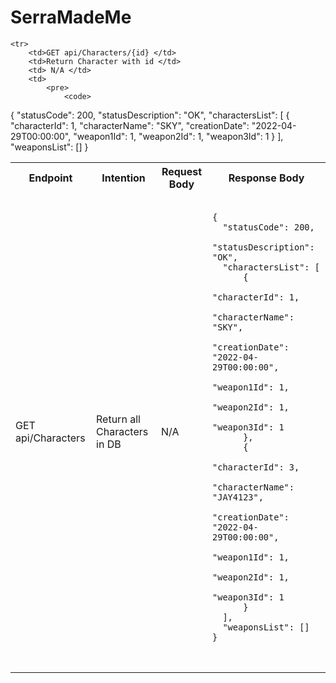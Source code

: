 # SerraMadeMe

<table>
    <tr>
        <th>Endpoint</th>
        <th>Intention</th>
        <th>Request Body</th>
        <th>Response Body</th>
    </tr>
    <tr>
        <td>GET api/Characters </td>
        <td>Return all Characters in DB </td>
        <td>N/A</td>
        <td>
            <pre>
                <code>
{
  "statusCode": 200,
  "statusDescription": "OK",
  "charactersList": [
      {
          "characterId": 1,
          "characterName": "SKY",
          "creationDate": "2022-04-29T00:00:00",
          "weapon1Id": 1,
          "weapon2Id": 1,
          "weapon3Id": 1
      },
      {
          "characterId": 3,
          "characterName": "JAY4123",
          "creationDate": "2022-04-29T00:00:00",
          "weapon1Id": 1,
          "weapon2Id": 1,
          "weapon3Id": 1
      }
  ],
  "weaponsList": []
}
                </code>
             </pre>
        </td>
    </tr>



    <tr>
        <td>GET api/Characters/{id} </td>
        <td>Return Character with id </td>
        <td> N/A </td>
        <td>
            <pre>
                <code>
{
    "statusCode": 200,
    "statusDescription": "OK",
    "charactersList": [
        {
            "characterId": 1,
            "characterName": "SKY",
            "creationDate": "2022-04-29T00:00:00",
            "weapon1Id": 1,
            "weapon2Id": 1,
            "weapon3Id": 1
        }
    ],
    "weaponsList": []
}
                </code>
             </pre>
        </td>
    </tr>



</table>
